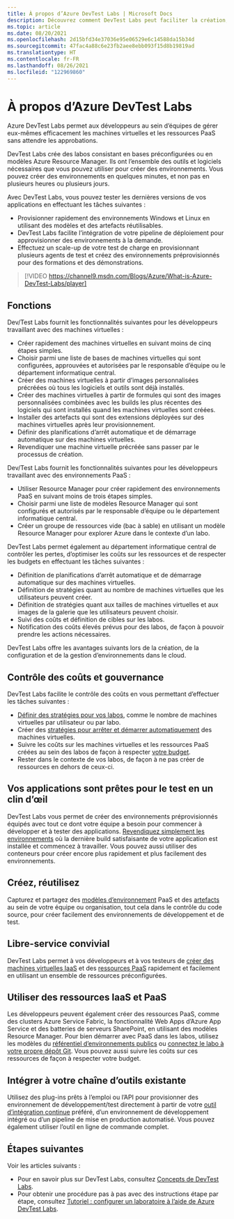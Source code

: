 ```yaml
---
title: À propos d’Azure DevTest Labs | Microsoft Docs
description: Découvrez comment DevTest Labs peut faciliter la création, la gestion et la surveillance des machines virtuelles Azure
ms.topic: article
ms.date: 08/20/2021
ms.openlocfilehash: 2d15bfd34e37036e95e06529e6c14588da15b34d
ms.sourcegitcommit: 47fac4a88c6e23fb2aee8ebb093f15d8b19819ad
ms.translationtype: HT
ms.contentlocale: fr-FR
ms.lasthandoff: 08/26/2021
ms.locfileid: "122969860"
---
```

# <a name="about-azure-devtest-labs"></a>À propos d’Azure DevTest Labs
Azure DevTest Labs permet aux développeurs au sein d’équipes de gérer eux-mêmes efficacement les machines virtuelles et les ressources PaaS sans attendre les approbations.

DevTest Labs crée des labos consistant en bases préconfigurées ou en modèles Azure Resource Manager. Ils ont l’ensemble des outils et logiciels nécessaires que vous pouvez utiliser pour créer des environnements. Vous pouvez créer des environnements en quelques minutes, et non pas en plusieurs heures ou plusieurs jours.

Avec DevTest Labs, vous pouvez tester les dernières versions de vos applications en effectuant les tâches suivantes :

- Provisionner rapidement des environnements Windows et Linux en utilisant des modèles et des artefacts réutilisables.
- DevTest Labs facilite l’intégration de votre pipeline de déploiement pour approvisionner des environnements à la demande.
- Effectuez un scale-up de votre test de charge en provisionnant plusieurs agents de test et créez des environnements préprovisionnés pour des formations et des démonstrations.

> [!VIDEO https://channel9.msdn.com/Blogs/Azure/What-is-Azure-DevTest-Labs/player]

## <a name="capabilities"></a>Fonctions
Dev/Test Labs fournit les fonctionnalités suivantes pour les développeurs travaillant avec des machines virtuelles :

- Créer rapidement des machines virtuelles en suivant moins de cinq étapes simples.
- Choisir parmi une liste de bases de machines virtuelles qui sont configurées, approuvées et autorisées par le responsable d’équipe ou le département informatique central.
- Créer des machines virtuelles à partir d’images personnalisées précréées où tous les logiciels et outils sont déjà installés. 
- Créer des machines virtuelles à partir de formules qui sont des images personnalisées combinées avec les builds les plus récentes des logiciels qui sont installés quand les machines virtuelles sont créées. 
- Installer des artefacts qui sont des extensions déployées sur des machines virtuelles après leur provisionnement.
- Définir des planifications d’arrêt automatique et de démarrage automatique sur des machines virtuelles.
- Revendiquer une machine virtuelle précréée sans passer par le processus de création.

Dev/Test Labs fournit les fonctionnalités suivantes pour les développeurs travaillant avec des environnements PaaS :

- Utiliser Resource Manager pour créer rapidement des environnements PaaS en suivant moins de trois étapes simples.
- Choisir parmi une liste de modèles Resource Manager qui sont configurés et autorisés par le responsable d’équipe ou le département informatique central.
- Créer un groupe de ressources vide (bac à sable) en utilisant un modèle Resource Manager pour explorer Azure dans le contexte d’un labo.

DevTest Labs permet également au département informatique central de contrôler les pertes, d’optimiser les coûts sur les ressources et de respecter les budgets en effectuant les tâches suivantes :  

- Définition de planifications d’arrêt automatique et de démarrage automatique sur des machines virtuelles.
- Définition de stratégies quant au nombre de machines virtuelles que les utilisateurs peuvent créer.
- Définition de stratégies quant aux tailles de machines virtuelles et aux images de la galerie que les utilisateurs peuvent choisir.
- Suivi des coûts et définition de cibles sur les labos.
- Notification des coûts élevés prévus pour des labos, de façon à pouvoir prendre les actions nécessaires.

DevTest Labs offre les avantages suivants lors de la création, de la configuration et de la gestion d’environnements dans le cloud.

## <a name="cost-control-and-governance"></a>Contrôle des coûts et gouvernance
DevTest Labs facilite le contrôle des coûts en vous permettant d’effectuer les tâches suivantes :

- [Définir des stratégies pour vos labos](devtest-lab-set-lab-policy.md), comme le nombre de machines virtuelles par utilisateur ou par labo. 
- Créer des [stratégies pour arrêter et démarrer automatiquement](devtest-lab-set-lab-policy.md) des machines virtuelles.
- Suivre les coûts sur les machines virtuelles et les ressources PaaS créées au sein des labos de façon à respecter [votre budget](devtest-lab-configure-cost-management.md).
- Rester dans le contexte de vos labos, de façon à ne pas créer de ressources en dehors de ceux-ci.

## <a name="quickly-get-to-ready-to-test"></a>Vos applications sont prêtes pour le test en un clin d’œil
DevTest Labs vous permet de créer des environnements préprovisionnés équipés avec tout ce dont votre équipe a besoin pour commencer à développer et à tester des applications. [Revendiquez simplement les environnements](devtest-lab-add-claimable-vm.md) où la dernière build satisfaisante de votre application est installée et commencez à travailler. Vous pouvez aussi utiliser des conteneurs pour créer encore plus rapidement et plus facilement des environnements.

## <a name="create-once-use-everywhere"></a>Créez, réutilisez
Capturez et partagez des [modèles d’environnement](devtest-lab-create-environment-from-arm.md) PaaS et des [artefacts](add-artifact-repository.md) au sein de votre équipe ou organisation, tout cela dans le contrôle du code source, pour créer facilement des environnements de développement et de test.

## <a name="worry-free-self-service"></a>Libre-service convivial
DevTest Labs permet à vos développeurs et à vos testeurs de [créer des machines virtuelles IaaS](devtest-lab-add-vm.md) et des [ressources PaaS](devtest-lab-create-environment-from-arm.md) rapidement et facilement en utilisant un ensemble de ressources préconfigurées.

## <a name="use-iaas-and-paas-resources"></a>Utiliser des ressources IaaS et PaaS 
Les développeurs peuvent également créer des ressources PaaS, comme des clusters Azure Service Fabric, la fonctionnalité Web Apps d’Azure App Service et des batteries de serveurs SharePoint, en utilisant des modèles Resource Manager. Pour bien démarrer avec PaaS dans les labos, utilisez les modèles du [référentiel d’environnements publics](devtest-lab-configure-use-public-environments.md) ou [connectez le labo à votre propre dépôt Git](devtest-lab-create-environment-from-arm.md#configure-your-own-template-repositories). Vous pouvez aussi suivre les coûts sur ces ressources de façon à respecter votre budget.

## <a name="integrate-with-your-existing-toolchain"></a>Intégrer à votre chaîne d’outils existante
Utilisez des plug-ins prêts à l’emploi ou l’API pour provisionner des environnement de développement/test directement à partir de votre [outil d’intégration continue](devtest-lab-integrate-ci-cd.md) préféré, d’un environnement de développement intégré ou d’un pipeline de mise en production automatisé. Vous pouvez également utiliser l’outil en ligne de commande complet.

## <a name="next-steps"></a>Étapes suivantes
Voir les articles suivants :

- Pour en savoir plus sur DevTest Labs, consultez [Concepts de DevTest Labs](devtest-lab-concepts.md).
- Pour obtenir une procédure pas à pas avec des instructions étape par étape, consultez [Tutoriel : configurer un laboratoire à l’aide de Azure DevTest Labs](tutorial-create-custom-lab.md).
